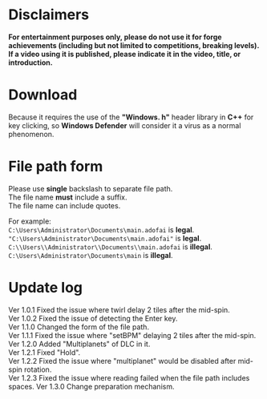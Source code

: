 # Disclaimers
**For entertainment purposes only, please do not use it for forge achievements (including but not limited to competitions, breaking levels). If a video using it is published, please indicate it in the video, title, or introduction.**
# Download
Because it requires the use of the **"Windows. h"** header library in **C++** for key clicking, so **Windows Defender** will consider it a virus as a normal phenomenon.
# File path form
Please use **single** backslash to separate file path.  
The file name **must** include a suffix.  
The file name can include quotes.

For example:  
  `C:\Users\Administrator\Documents\main.adofai` is **legal**.  
  `"C:\Users\Administrator\Documents\main.adofai"` is **legal**.  
  `C:\\Users\\Administrator\\Documents\\main.adofai` is **illegal**.  
  `C:\Users\Administrator\Documents\main` is **illegal**.
# Update log
Ver 1.0.1 Fixed the issue where twirl delay 2 tiles after the mid-spin.  
Ver 1.0.2 Fixed the issue of detecting the Enter key.  
Ver 1.1.0 Changed the form of the file path.  
Ver 1.1.1 Fixed the  issue where "setBPM" delaying 2 tiles after the mid-spin.  
Ver 1.2.0 Added "Multiplanets" of DLC in it.  
Ver 1.2.1 Fixed "Hold".  
Ver 1.2.2 Fixed the issue where "multiplanet" would be disabled after mid-spin rotation.  
Ver 1.2.3 Fixed the issue where reading failed when the file path includes spaces.
Ver 1.3.0 Change preparation mechanism.